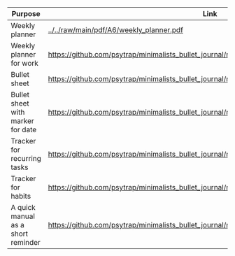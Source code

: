 | Purpose | Link |
| --- | --- |
| Weekly planner | [../../raw/main/pdf/A6/weekly_planner.pdf](../../raw/main/pdf/A6/weekly_planner.pdf) |
| Weekly planner for work | https://github.com/psytrap/minimalists_bullet_journal/raw/main/pdf/A6/weekly_planner_work.pdf |
| Bullet sheet | https://github.com/psytrap/minimalists_bullet_journal/raw/main/pdf/A6/bullet_sheet.pdf |
| Bullet sheet with marker for date | https://github.com/psytrap/minimalists_bullet_journal/raw/main/pdf/A6/bullet_sheet_with_date.pdf |
| Tracker for recurring tasks | https://github.com/psytrap/minimalists_bullet_journal/raw/main/pdf/A5/A5_tracker_interval.pdf |
| Tracker for habits | https://github.com/psytrap/minimalists_bullet_journal/raw/main/pdf/A5/A5_tracker_habit.pdf |
| A quick manual as a short reminder | https://github.com/psytrap/minimalists_bullet_journal/raw/main/pdf/A5/A5_quick_manual.pdf |

